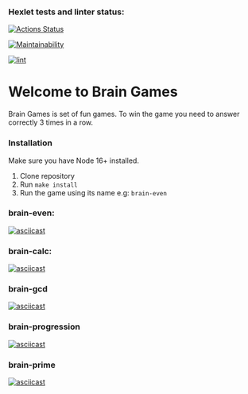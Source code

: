 ### Hexlet tests and linter status:
[![Actions Status](https://github.com/vladsholokhov/frontend-project-lvl1/workflows/hexlet-check/badge.svg)](https://github.com/vladsholokhov/frontend-project-lvl1/actions)


[![Maintainability](https://api.codeclimate.com/v1/badges/55f5a25cbd02b099eb07/maintainability)](https://codeclimate.com/github/vladsholokhov/frontend-project-lvl1/maintainability)

[![lint](https://github.com/vladsholokhov/frontend-project-lvl1/actions/workflows/lint.yml/badge.svg)](https://github.com/vladsholokhov/frontend-project-lvl1/actions)

# Welcome to Brain Games

Brain Games is set of fun games. To win the game you need to answer correctly 3 times in a row.

### Installation
Make sure you have Node 16+ installed.

1. Clone repository
2. Run `make install`
3. Run the game using its name e.g: `brain-even`

### brain-even:
[![asciicast](https://asciinema.org/a/L5Pm17ltvDxSFAoBLVNjwt4MY.svg)](https://asciinema.org/a/L5Pm17ltvDxSFAoBLVNjwt4MY)

### brain-calc:
[![asciicast](https://asciinema.org/a/FkMXywg4Pcs3OByUvRYqrdxyH.svg)](https://asciinema.org/a/FkMXywg4Pcs3OByUvRYqrdxyH)

### brain-gcd
[![asciicast](https://asciinema.org/a/WZLpudhI3IQM9335zAT7ACyW2.svg)](https://asciinema.org/a/WZLpudhI3IQM9335zAT7ACyW2)

### brain-progression
[![asciicast](https://asciinema.org/a/jfLbxhcMEIIoyI4fiI4Wr1UXN.svg)](https://asciinema.org/a/jfLbxhcMEIIoyI4fiI4Wr1UXN)

### brain-prime
[![asciicast](https://asciinema.org/a/dpNgAi8K1sdR4FsoLOCqmODHg.svg)](https://asciinema.org/a/dpNgAi8K1sdR4FsoLOCqmODHg)
